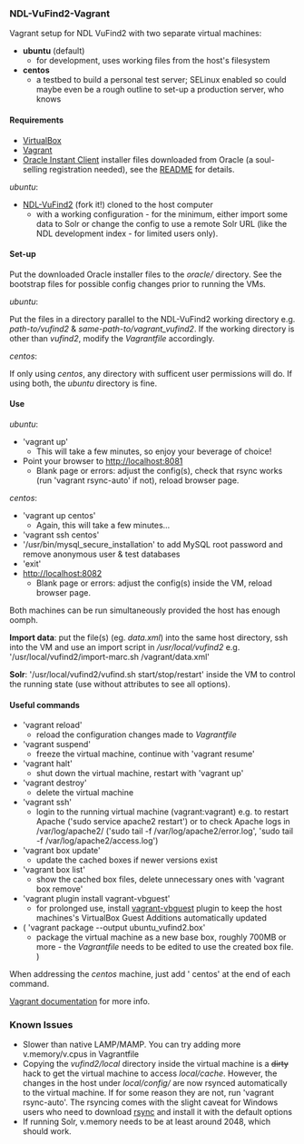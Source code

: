 ### NDL-VuFind2-Vagrant
Vagrant setup for NDL VuFind2 with two separate virtual machines:
- **ubuntu** (default)
  - for development, uses working files from the host's filesystem
- **centos**
  - a testbed to build a personal test server; SELinux enabled so could maybe even be a rough outline to set-up a production server, who knows

#### Requirements

- <a href="https://www.virtualbox.org">VirtualBox</a>
- <a href="https://www.vagrantup.com">Vagrant</a>
- <a href="http://www.oracle.com/technetwork/topics/linuxx86-64soft-092277.html">Oracle Instant Client</a> installer files downloaded from Oracle (a soul-selling registration needed), see the <a href="https://github.com/tmikkonen/NDL-VuFind2-Vagrant/tree/PHP-OCI_Oracle/oracle">README</a> for details.

_ubuntu_:
- <a href="https://github.com/NatLibFi/NDL-VuFind2">NDL-VuFind2</a> (fork it!) cloned to the host computer
  - with a working configuration - for the minimum, either import some data to Solr or change the config to use a remote Solr URL (like the NDL development index - for limited users only).

#### Set-up

Put the downloaded Oracle installer files to the _oracle/_ directory. See the bootstrap files for possible config changes prior to running the VMs.

_ubuntu_:

Put the files in a directory parallel to the NDL-VuFind2 working directory e.g. _path-to/vufind2_ & _same-path-to/vagrant_vufind2_. If the working directory is other than _vufind2_, modify the _Vagrantfile_ accordingly.

_centos_:

If only using _centos_, any directory with sufficent user permissions will do. If using both, the _ubuntu_ directory is fine.

#### Use

_ubuntu_:
- 'vagrant up'
  - This will take a few minutes, so enjoy your beverage of choice!
- Point your browser to <a href="http://localhost:8081">http://localhost:8081</a>
  - Blank page or errors: adjust the config(s), check that rsync works (run 'vagrant rsync-auto' if not), reload browser page.

_centos_:
- 'vagrant up centos'
  - Again, this will take a few minutes...
- 'vagrant ssh centos'
- '/usr/bin/mysql_secure_installation' to add MySQL root password and remove anonymous user & test databases
- 'exit'
- <a href="http://localhost:8082">http://localhost:8082</a>
  - Blank page or errors: adjust the config(s) inside the VM, reload browser page.

Both machines can be run simultaneously provided the host has enough oomph.

**Import data**: put the file(s) (eg. _data.xml_) into the same host directory, ssh into the VM and use an import script in _/usr/local/vufind2_ e.g. '/usr/local/vufind2/import-marc.sh /vagrant/data.xml'

**Solr**: '/usr/local/vufind2/vufind.sh start/stop/restart' inside the VM to control the running state (use without attributes to see all options).

#### Useful commands
* 'vagrant reload'
  - reload the configuration changes made to _Vagrantfile_
* 'vagrant suspend'
  - freeze the virtual machine, continue with 'vagrant resume'
* 'vagrant halt'
  - shut down the virtual machine, restart with 'vagrant up'
* 'vagrant destroy'
  - delete the virtual machine
* 'vagrant ssh'
  - login to the running virtual machine (vagrant:vagrant) e.g. to restart Apache ('sudo service apache2 restart') or to check Apache logs in /var/log/apache2/ ('sudo tail -f /var/log/apache2/error.log', 'sudo tail -f /var/log/apache2/access.log')
* 'vagrant box update'
  - update the cached boxes if newer versions exist 
* 'vagrant box list'
  - show the cached box files, delete unnecessary ones with 'vagrant box remove'
* 'vagrant plugin install vagrant-vbguest'
  - for prolonged use, install <a href="https://github.com/dotless-de/vagrant-vbguest">vagrant-vbguest</a> plugin to keep the host machines's VirtualBox Guest Additions automatically updated
* ( 'vagrant package --output ubuntu_vufind2.box'
  - package the virtual machine as a new base box, roughly 700MB or more - the _Vagrantfile_ needs to be edited to use the created box file. )

When addressing the _centos_ machine, just add ' centos' at the end of each command.

<a href="https://docs.vagrantup.com/v2/cli/index.html">Vagrant documentation</a> for more info.

### Known Issues
- Slower than native LAMP/MAMP. You can try adding more v.memory/v.cpus in Vagrantfile
- Copying the _vufind2/local_ directory inside the virtual machine is a ~~dirty~~ hack to get the virtual machine to access _local/cache_. However, the changes in the host under _local/config/_ are now rsynced automatically to the virtual machine. If for some reason they are not, run 'vagrant rsync-auto'. The rsyncing comes with the slight caveat for Windows users who need to download <a href="http://www.rsync.net/resources/binaries/cwRsync_5.4.1_x86_Free.zip">rsync</a> and install it with the default options
- If running Solr, v.memory needs to be at least around 2048, which should work.
